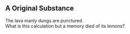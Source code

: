 A Original Substance
--------------------
The lava manly dungs are punctured.  
What is this calculation but a memory died of its lemons?  
